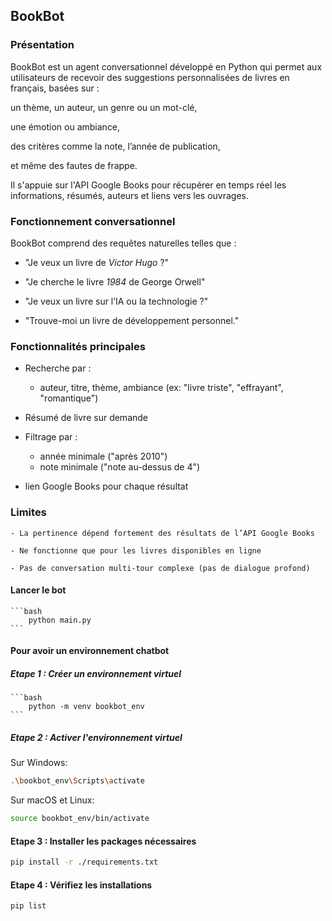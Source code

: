 ## BookBot

### Présentation
BookBot est un agent conversationnel développé en Python qui permet aux utilisateurs de recevoir des suggestions personnalisées de livres en français, basées sur :

un thème, un auteur, un genre ou un mot-clé,

une émotion ou ambiance,

des critères comme la note, l’année de publication,

et même des fautes de frappe.

Il s'appuie sur l'API Google Books pour récupérer en temps réel les informations, résumés, auteurs et liens vers les ouvrages.

### Fonctionnement conversationnel
BookBot comprend des requêtes naturelles telles que :

- "Je veux un livre de *Victor Hugo* ?"

- "Je cherche le livre *1984* de George Orwell"

- "Je veux un livre sur l’IA ou la technologie ?"

- "Trouve-moi un livre de développement personnel."

### Fonctionnalités principales
- Recherche par :
    - auteur, titre, thème, ambiance (ex: "livre triste", "effrayant", "romantique")

- Résumé de livre sur demande

- Filtrage par :

    - année minimale ("après 2010")
    - note minimale ("note au-dessus de 4")

- lien Google Books pour chaque résultat

### Limites
    - La pertinence dépend fortement des résultats de l’API Google Books
    
    - Ne fonctionne que pour les livres disponibles en ligne

    - Pas de conversation multi-tour complexe (pas de dialogue profond)

#### Lancer le bot
    ```bash
        python main.py
    ```
#### Pour avoir un environnement chatbot 

##### Etape 1 : Créer un environnement virtuel
    ```bash
        python -m venv bookbot_env
    ```

##### Etape 2 : Activer l'environnement virtuel
Sur Windows:
```bash
.\bookbot_env\Scripts\activate
```
Sur macOS et Linux:
```bash
source bookbot_env/bin/activate
```
#### Etape 3 : Installer les packages nécessaires
```bash
pip install -r ./requirements.txt
```
#### Etape 4 : Vérifiez les installations
```bash
pip list
```